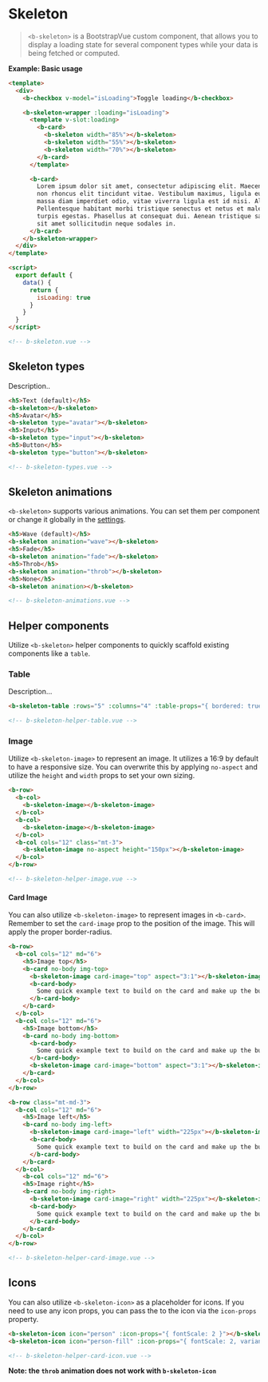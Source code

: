 # Skeleton

> `<b-skeleton>` is a BootstrapVue custom component, that allows you to display a loading state for
> several component types while your data is being fetched or computed.

**Example: Basic usage**

```html
<template>
  <div>
    <b-checkbox v-model="isLoading">Toggle loading</b-checkbox>

    <b-skeleton-wrapper :loading="isLoading">
      <template v-slot:loading>
        <b-card>
          <b-skeleton width="85%"></b-skeleton>
          <b-skeleton width="55%"></b-skeleton>
          <b-skeleton width="70%"></b-skeleton>
        </b-card>
      </template>

      <b-card>
        Lorem ipsum dolor sit amet, consectetur adipiscing elit. Maecenas viverra nunc sapien,
        non rhoncus elit tincidunt vitae. Vestibulum maximus, ligula eu feugiat molestie,
        massa diam imperdiet odio, vitae viverra ligula est id nisi. Aliquam ut molestie est.
        Pellentesque habitant morbi tristique senectus et netus et malesuada fames ac
        turpis egestas. Phasellus at consequat dui. Aenean tristique sagittis quam,
        sit amet sollicitudin neque sodales in.
      </b-card>
    </b-skeleton-wrapper>
  </div>
</template>

<script>
  export default {
    data() {
      return {
        isLoading: true
      }
    }
  }
</script>

<!-- b-skeleton.vue -->
```

## Skeleton types

Description..

```html
<h5>Text (default)</h5>
<b-skeleton></b-skeleton>
<h5>Avatar</h5>
<b-skeleton type="avatar"></b-skeleton>
<h5>Input</h5>
<b-skeleton type="input"></b-skeleton>
<h5>Button</h5>
<b-skeleton type="button"></b-skeleton>

<!-- b-skeleton-types.vue -->
```

## Skeleton animations

`<b-skeleton>` supports various animations. You can set them per component or change it globally in
the [settings](/docs/reference/settings).

```html
<h5>Wave (default)</h5>
<b-skeleton animation="wave"></b-skeleton>
<h5>Fade</h5>
<b-skeleton animation="fade"></b-skeleton>
<h5>Throb</h5>
<b-skeleton animation="throb"></b-skeleton>
<h5>None</h5>
<b-skeleton animation></b-skeleton>

<!-- b-skeleton-animations.vue -->
```

## Helper components

Utilize `<b-skeleton>` helper components to quickly scaffold existing components like a `table`.

### Table

Description...

```html
<b-skeleton-table :rows="5" :columns="4" :table-props="{ bordered: true, striped: true }"}></b-skeleton-table>

<!-- b-skeleton-helper-table.vue -->
```

### Image

Utilize `<b-skeleton-image>` to represent an image. It utilizes a 16:9 by default to have a
responsive size. You can overwrite this by applying `no-aspect` and utilize the `height` and `width`
props to set your own sizing.

```html
<b-row>
  <b-col>
    <b-skeleton-image></b-skeleton-image>
  </b-col>
  <b-col>
    <b-skeleton-image></b-skeleton-image>
  </b-col>
  <b-col cols="12" class="mt-3">
    <b-skeleton-image no-aspect height="150px"></b-skeleton-image>
  </b-col>
</b-row>

<!-- b-skeleton-helper-image.vue -->
```

#### Card Image

You can also utilize `<b-skeleton-image>` to represent images in `<b-card>`. Remember to set the
`card-image` prop to the position of the image. This will apply the proper border-radius.

```html
<b-row>
  <b-col cols="12" md="6">
    <h5>Image top</h5>
    <b-card no-body img-top>
      <b-skeleton-image card-image="top" aspect="3:1"></b-skeleton-image>
      <b-card-body>
        Some quick example text to build on the card and make up the bulk of the card's content.
      </b-card-body>
    </b-card>
  </b-col>
  <b-col cols="12" md="6">
    <h5>Image bottom</h5>
    <b-card no-body img-bottom>
      <b-card-body>
      	Some quick example text to build on the card and make up the bulk of the card's content.
      </b-card-body>
      <b-skeleton-image card-image="bottom" aspect="3:1"></b-skeleton-image>
    </b-card>
  </b-col>
</b-row>

<b-row class="mt-md-3">
  <b-col cols="12" md="6">
    <h5>Image left</h5>
    <b-card no-body img-left>
      <b-skeleton-image card-image="left" width="225px"></b-skeleton-image>
      <b-card-body>
      	Some quick example text to build on the card and make up the bulk of the card's content.
      </b-card-body>
    </b-card>
  </b-col>
	<b-col cols="12" md="6">
    <h5>Image right</h5>
    <b-card no-body img-right>
      <b-skeleton-image card-image="right" width="225px"></b-skeleton-image>
      <b-card-body>
      	Some quick example text to build on the card and make up the bulk of the card's content.
      </b-card-body>
    </b-card>
  </b-col>
</b-row>

<!-- b-skeleton-helper-card-image.vue -->
```

## Icons

You can also utilize `<b-skeleton-icon>` as a placeholder for icons. If you need to use any icon
props, you can pass the to the icon via the `icon-props` property.

```html
<b-skeleton-icon icon="person" :icon-props="{ fontScale: 2 }"></b-skeleton-icon>
<b-skeleton-icon icon="person-fill" :icon-props="{ fontScale: 2, variant: 'dark' }"></b-skeleton-icon>

<!-- b-skeleton-helper-card-icon.vue -->
```

**Note: the `throb` animation does not work with `b-skeleton-icon`**
